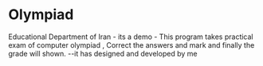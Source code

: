 # Olympiad
Educational Department of Iran - its a demo - This program takes practical  exam of  computer olympiad   , Correct the answers and mark and finally  the grade will shown. --it has designed and developed by me
